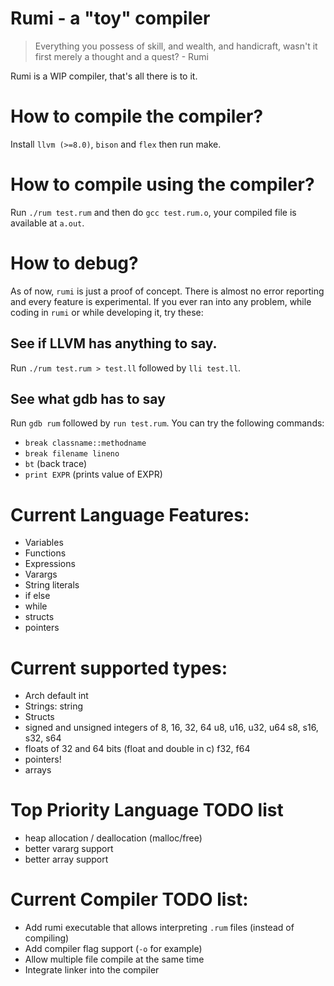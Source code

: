 # Rumi - a "toy" compiler

> Everything you possess of skill, and wealth, and handicraft, wasn't it first merely a thought and a quest? - Rumi

Rumi is a WIP compiler, that's all there is to it.

# How to compile the compiler?

Install `llvm (>=8.0)`, `bison` and `flex` then run make.

# How to compile using the compiler?

Run `./rum test.rum` and then do `gcc test.rum.o`, your compiled file is available at `a.out`.

# How to debug?

As of now, `rumi` is just a proof of concept. There is almost no error reporting and every feature is experimental. If you ever ran into any problem, while coding in `rumi` or while developing it, try these:

## See if LLVM has anything to say.

Run `./rum test.rum > test.ll` followed by `lli test.ll`.

## See what gdb has to say

Run `gdb rum` followed by `run test.rum`. You can try the following commands:

* `break classname::methodname`
* `break filename lineno`
* `bt` (back trace)
* `print EXPR` (prints value of EXPR)

# Current Language Features:

* Variables
* Functions
* Expressions
* Varargs
* String literals
* if else
* while
* structs
* pointers

# Current supported types:
* Arch default int
* Strings: string
* Structs
* signed and unsigned integers of 8, 16, 32, 64
  u8, u16, u32, u64
  s8, s16, s32, s64
* floats of 32 and 64 bits (float and double in c) f32, f64
* pointers!
* arrays

# Top Priority Language TODO list

* heap allocation / deallocation (malloc/free)
* better vararg support
* better array support

# Current Compiler TODO list:

* Add rumi executable that allows interpreting `.rum` files (instead of compiling)
* Add compiler flag support (`-o` for example)
* Allow multiple file compile at the same time
* Integrate linker into the compiler
